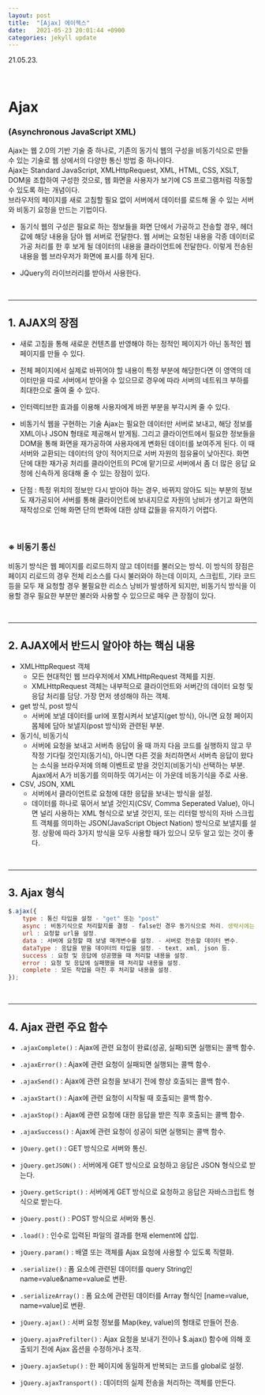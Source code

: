 ```yaml
---
layout: post
title:  "[Ajax] 에이젝스"
date:   2021-05-23 20:01:44 +0900
categories: jekyll update
---
```

21.05.23.

<br>

# Ajax
### (Asynchronous JavaScript XML)

Ajax는 웹 2.0의 기반 기술 중 하나로, 기존의 동기식 웹의 구성을 비동기식으로 만들 수 있는 기술로 웹 상에서의 다양한 통신 방법 중 하나이다.  
Ajax는 Standard JavaScript, XMLHttpRequest, XML, HTML, CSS, XSLT, DOM을 조합하여 구성한 것으로, 웹 화면을 사용자가 보기에 CS 프로그램처럼 작동할 수 있도록 하는 개념이다.  
브라우저의 페이지를 새로 고침할 필요 없이 서버에서 데이터를 로드해 올 수 있는 서버와 비동기 요청을 만드는 기법이다.  

- 동기식 웹의 구성은 필요로 하는 정보들을 화면 단에서 가공하고 전송할 경우, 헤더 값에 해당 내용을 담아 웹 서버로 전달한다. 웹 서버는 요청된 내용을 각종 데이터로 가공 처리를 한 후 보게 될 데이터의 내용을 클라이언트에 전달한다. 이렇게 전송된 내용을 웹 브라우저가 화면에 표시를 하게 된다.

- JQuery의 라이브러리를 받아서 사용한다.

<br>

---
## 1. AJAX의 장점
- 새로 고침을 통해 새로운 컨텐츠를 반영해야 하는 정적인 페이지가 아닌 동적인 웹 페이지를 만들 수 있다.
- 전체 페이지에서 실제로 바뀌어야 할 내용이 특정 부분에 해당한다면 이 영역의 데이터만을 따로 서버에서 받아올 수 있으므로 경우에 따라 서버의 네트워크 부하를 최대한으로 줄여 줄 수 있다.
- 인터렉티브한 효과를 이용해 사용자에게 바뀐 부분을 부각시켜 줄 수 있다.

- 비동기식 웹을 구현하는 기술 Ajax는 필요한 데이터만 서버로 보내고, 해당 정보를 XML이나 JSON 형태로 제공해서 받게됨. 그리고 클라이언트에서 필요한 정보들을 DOM을 통해 화면을 재가공하여 사용자에게 변화된 데이터를 보여주게 된다. 이 때 서버와 교환되는 데이터의 양이 적어지므로 서버 자원의 점유율이 낮아진다. 화면 단에 대한 재가공 처리를 클라이언트의 PC에 맡기므로 서버에서 좀 더 많은 응답 요청에 신속하게 응대해 줄 수 있는 장점이 있다.

- 단점 : 특정 위치의 정보만 다시 받아야 하는 경우, 바뀌지 않아도 되는 부분의 정보도 재가공되어 서버를 통해 클라이언트에 보내지므로 자원의 낭비가 생기고 화면의 재작성으로 인해 화면 단의 변화에 대한 상태 값들을 유지하기 어렵다.

<br>

### ※ 비동기 통신
비동기 방식은 웹 페이지를 리로드하지 않고 데이터를 불러오는 방식. 이 방식의 장점은 페이지 리로드의 경우 전체 리소스를 다시 불러와야 하는데 이미지, 스크립트, 기타 코드등을 모두 재 요청할 경우 불필요한 리소스 낭비가 발생하게 되지만, 비동기식 방식을 이용할 경우 필요한 부분만 불러와 사용할 수 있으므로 매우 큰 장점이 있다.

<br>

---
## 2. AJAX에서 반드시 알아야 하는 핵심 내용
- XMLHttpRequest 객체
	* 모든 현대적인 웹 브라우저에서 XMLHttpRequest 객체를 지원.
	* XMLHttpRequest 객체는 내부적으로 클라이언트와 서버간의 데이터 요청 및 응답 처리를 담당. 가장 먼저 생성해야 하는 객체.
- get 방식, post 방식
	* 서버에 보낼 데이터를 url에 포함시켜서 보낼지(get 방식), 아니면 요청 페이지 몸체에 담아 보낼지(post 방식)와 관련된 부분.
- 동기식, 비동기식
	* 서버에 요청을 보내고 서버측 응답이 올 때 까지 다음 코드를 실행하지 않고 무작정 기다릴 것인지(동기식), 아니면 다른 것을 처리하면서 서버측 응답이 왔다는 소식을 브라우저에 의해 이벤트로 받을 것인지(비동기식) 선택하는 부분. Ajax에서 A가 비동기를 의미하듯 여기서는 이 가운데 비동기식을 주로 사용.
- CSV, JSON, XML
	* 서버에서 클라이언트로 요청에 대한 응답을 보내는 방식을 설정.
	* 데이터를 하나로 묶어서 보낼 것인지(CSV, Comma Seperated Value), 아니면 널리 사용하는 XML 형식으로 보낼 것인지, 또는 리터럴 방식의 자바 스크립트 객체를 의미하는 JSON(JavaScript Object Nation) 방식으로 보낼지를 설정. 상황에 따라 3가지 방식을 모두 사용할 때가 있으니 모두 알고 있는 것이 좋다.

<br>

---
## 3. Ajax 형식

```javascript
$.ajax({
	type : 통신 타입을 설정 - "get" 또는 "post"
	async : 비동기식으로 처리할지를 결정 - false인 경우 동기식으로 처리. 생략시에는 비동기식으로 처리(default:true). 
	url : 요청할 url을 설정.
	data : 서버에 요청할 때 보낼 매개변수를 설정. - 서버로 전송할 데이터 변수.
	dataType : 응답을 받을 데이터의 타입을 설정. - text, xml, json 등.
	success : 요청 및 응답에 성공했을 때 처리할 내용을 설정.
	error : 요청 및 응답에 실패했을 때 처리할 내용을 설정.
	complete : 모든 작업을 마친 후 처리할 내용을 설정.
});
```

<br>

---
## 4. Ajax 관련 주요 함수
- `.ajaxComplete()` : Ajax에 관련 요청이 완료(성공, 실패)되면 실행되는 콜백 함수.
- `.ajaxError()` : Ajax에 관련 요청이 실패되면 실행되는 콜백 함수.
- `.ajaxSend()` : Ajax에 관련 요청을 보내기 전에 항상 호출되는 콜백 함수.
- `.ajaxStart()` : Ajax에 관련 요청이 시작될 때 호출되는 콜백 함수.
- `.ajaxStop()` : Ajax에 관련 요청에 대한 응답을 받은 직후 호출되는 콜백 함수.
- `.ajaxSuccess()` : Ajax에 관련 요청이 성공이 되면 실행되는 콜백 함수.


- `jQuery.get()` : GET 방식으로 서버와 통신.
- `jQuery.getJSON()` : 서버에게 GET 방식으로 요청하고 응답은 JSON 형식으로 받는다.
- `jQuery.getScript()` : 서버에게 GET 방식으로 요청하고 응답은 자바스크립트 형식으로 받는다.
- `jQuery.post()` : POST 방식으로 서버와 통신.
- `.load()` : 인수로 입력된 파일의 결과를 현재 element에 삽입.


- `jQuery.param()` : 배열 또는 객체를 Ajax 요청에 사용할 수 있도록 직렬화.
- `.serialize()` : 폼 요소에 관련된 데이터를 query String인 name=value&name=value로 변환.
- `.serializeArray()` : 폼 요소에 관련된 데이터를 Array 형식인 [name=value, name=value]로 변환.


- `jQuery.ajax()` : 서버 요청 정보를 Map(key, value)의 형태로 만들어 전송.
- `jQuery.ajaxPrefilter()` : Ajax 요청을 보내기 전이나 $.ajax() 함수에 의해 호출되기 전에 Ajax 옵션을 수정하거나 조작.
- `jQuery.ajaxSetup()` : 한 페이지에 동일하게 반복되는 코드를 global로 설정.
- `jQuery.ajaxTransport()` : 데이터의 실제 전송을 처리하는 객체를 만든다.








